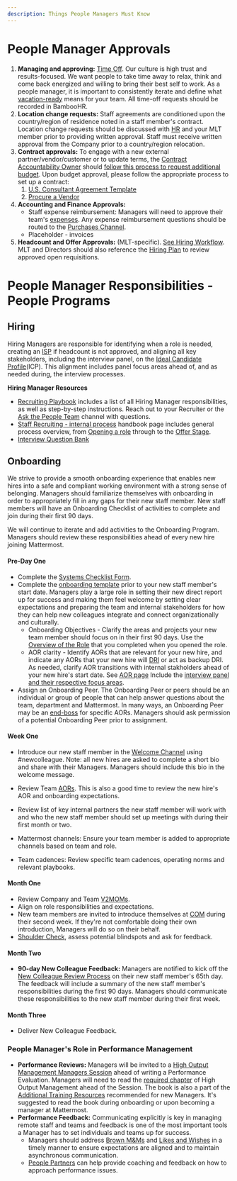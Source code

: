 ```yaml
---
description: Things People Managers Must Know
---
```


# People Manager Approvals

1. **Managing and approving:** [Time Off](https://handbook.mattermost.com/operations/people/working-at-mattermost/paid-time-off#communicating-time-off). Our culture is high trust and results-focused. We want people to take time away to relax, think and come back energized and willing to bring their best self to work. As a people manager, it is important to consistently iterate and define what [vacation-ready](https://handbook.mattermost.com/operations/people/working-at-mattermost#5-be-the-change-you-want-to-see) means for your team. All time-off requests should be recorded in BambooHR.
2. **Location change requests:** Staff agreements are conditioned upon the country/region of residence noted in a staff member's contract. Location change requests should be discussed with [HR](mailto:%20hr@mattermost.com) and your MLT member prior to providing written approval. Staff must receive written approval from the Company prior to a country/region relocation.
3. **Contract approvals:** To engage with a new external partner/vendor/customer or to update terms, the [Contract Accountability Owner](https://handbook.mattermost.com/operations/operations/company-agreements#what-are-e-sign-completion-expectations) should [follow this process to request additional budget](https://docs.google.com/document/d/1q563qDCJ_wYe8oWQ7s8CwL3p6yWvmQWBP4_0ECRjiXA/edit). Upon budget approval, please follow the appropriate process to set up a contract:
   1. [U.S. Consultant Agreement Template](https://handbook.mattermost.com/operations/finance/risk-management/mattermost-templated-agreements#mattermost-u-s-consulting-agreements)
   2. [Procure a Vendor](https://handbook.mattermost.com/company/how-to-guides-for-staff/how-to-purchase/how-to-procure-a-vendor-contract#procuring-a-vendor)
4. **Accounting and Finance Approvals:**
   * Staff expense reimbursement: Managers will need to approve their team's  [expenses](https://handbook.mattermost.com/company/how-to-guides-for-staff/how-to-spend-company-money/how-to-use-expensify#when-approving-an-expense-report). Any expense reimbursement questions should be routed to the [Purchases Channel](https://community.mattermost.com/private-core/channels/purchases).
   * Placeholder - invoices
6. **Headcount and Offer Approvals:** \(MLT-specific\). [See Hiring Workflow](https://handbook.mattermost.com/operations/people#key-channels-and-resources). MLT and Directors should also reference the [Hiring Plan](https://docs.google.com/spreadsheets/d/1ApYjf13A-ji9gvr13EIxGet6iMwfGo9YWYkVuDsiumA/edit#gid=355968799) to review approved open requisitions.

# People Manager Responsibilities - People Programs

## Hiring 

Hiring Managers are responsible for identifying when a role is needed, creating an [ISP](https://handbook.mattermost.com/operations/operations/company-processes/issue-solution) if headcount is not approved, and aligning all key stakeholders, including the interview panel, on the [Ideal Candidate Profile](https://handbook.mattermost.com/contributors/join-us/staff-recruiting#ideal-candidate-profile-icp)\(ICP\). This alignment includes panel focus areas ahead of, and as needed during, the interview processes.  

**Hiring Manager Resources**

* [Recruiting Playbook](https://docs.google.com/document/d/1ziIFoI0dB0_WZZHBeGAy0BLNMafl0jGAdQ6Z7QA3Ah8/edit#heading=h.7m7dbckempjx) includes a list of all Hiring Manager responsibilities, as well as step-by-step instructions. Reach out to your Recruiter or the [Ask the People Team](https://community.mattermost.com/private-core/channels/ask-people-team) channel with questions.
* [Staff Recruiting - internal process](https://handbook.mattermost.com/contributors/join-us/staff-recruiting) handbook page includes general process overview, from [Opening a role](https://handbook.mattermost.com/contributors/join-us/staff-recruiting#role-description) through to the [Offer Stage](https://handbook.mattermost.com/contributors/join-us/staff-recruiting#offer-approval-process).
* [Interview Question Bank](https://docs.google.com/spreadsheets/d/1FhW-IQxzPFc92RNPfjsTQJv35i8lSzvmwuRhysVVhIY/edit#gid=1384264678) 

## Onboarding

We strive to provide a smooth onboarding experience that enables new hires into a safe and compliant working environment with a strong sense of belonging. Managers should familiarize themselves with onboarding in order to appropriately fill in any gaps for their new staff member. New staff members will have an Onboarding Checklist of activities to complete and join during their first 90 days.

We will continue to iterate and add activities to the Onboarding Program. Managers should review these responsibilities ahead of every new hire joining Mattermost. 

#### Pre-Day One

* Complete the [Systems Checklist Form](https://forms.gle/HhR6LyLrtGdDEZaQ7).
* Complete the [onboarding template](https://docs.google.com/spreadsheets/d/1OebRdaPStfmJL8mWiFKubmikQEJVk6wLu83W0z4Alec/edit#gid=0) prior to your new staff member's start date. Managers play a large role in setting their new direct report up for success and making them feel welcome by setting clear expectations and preparing the team and internal stakeholders for how they can help new colleagues integrate and connect organizationally and culturally.       
  * Onboarding Objectives -  Clarify the areas and projects your new team member should focus on in their first 90 days. Use the [Overview of the Role](https://docs.google.com/document/d/1rpTI2NKu4H_781vpx_eD9Fku7go4gGDs1P7bJAMQvAU/edit#bookmark=id.1lkghznrctji) that you completed when you opened the role. 
  * AOR clarity - Identify AORs that are relevant for your new hire, and indicate any AORs that your new hire will [DRI](https://handbook.mattermost.com/company/about-mattermost/list-of-terms#dri) or act as backup DRI. As needed, clarify AOR transitions with internal stakholders ahead of your new hire's start date. See [AOR page](https://handbook.mattermost.com/operations/operations/areas-of-responsibility) Include the [interview panel and their respective focus areas](https://docs.google.com/document/d/1rpTI2NKu4H_781vpx_eD9Fku7go4gGDs1P7bJAMQvAU/edit#bookmark=id.dli8pcnebgds). 
* Assign an Onboarding Peer. The Onboarding Peer or peers should be an individual or group of people that can help answer questions about the team, department and Mattermost. In many ways, an Onboarding Peer may be an [end-boss](https://handbook.mattermost.com/company/about-mattermost/mindsets#mini-boss-end-boss) for specific AORs. Managers should ask permission of a potential Onboarding Peer prior to assignment.

#### Week One

* Introduce our new staff member in the [Welcome Channel](https://community.mattermost.com/private-core/channels/welcome) using #newcolleague. Note: all new hires are asked to complete a short bio and share with their Managers. Managers should include this bio in the welcome message.

* Review Team [AORs](https://handbook.mattermost.com/operations/operations/areas-of-responsibility). This is also a good time to review the new hire's AOR and onboarding expectations.
* Review list of key internal partners the new staff member will work with and who the new staff member should set up meetings with during their first month or two.
* Mattermost channels: Ensure your team member is added to appropriate channels based on team and role.
* Team cadences: Review specific team cadences, operating norms and relevant playbooks.

#### Month One

* Review Company and Team [V2MOMs](https://handbook.mattermost.com/company/how-to-guides-for-staff/how-to-v2mom).
* Align on role responsibilities and expectations.
* New team members are invited to introduce themselves at [COM](https://handbook.mattermost.com/operations/operations/company-cadence#customer-obsession-meeting-aka-com) during their second week. If they're not comfortable doing their own introduction, Managers will do so on their behalf.
* [Shoulder Check](https://handbook.mattermost.com/company/about-mattermost/mindsets#shoulder-check), assess potential blindspots and ask for feedback.

#### Month Two

* **90-day New Colleague Feedback:** Managers are notified to kick off the [New Colleague Review Process](https://handbook.mattermost.com/contributors/onboarding#new-colleague-90-day-feedback-process) on their new staff member's 65th day. The feedback will include a summary of the new staff member's responsibilities during the first 90 days. Managers should communicate these responsibilities to the new staff member during their first week.

#### Month Three

* Deliver New Colleague Feedback.

### People Manager's Role in Performance Management

* **Performance Reviews:** Managers will be invited to a [High Output Management Managers Session](https://handbook.mattermost.com/operations/people/performance-reviews-50#high-output-management) ahead of writing a Performance Evaluation. Managers will need to read the [required chapter](https://handbook.mattermost.com/operations/people/performance-reviews-50#high-output-management) of High Output Management ahead of the Session. The book is also a part of the [Additional Training Resources](https://docs.mattermost.com/process/training.html#additional-training-resources) recommended for new Managers. It's suggested to read the book during onboarding or upon becoming a manager at Mattermost.
* **Performance Feedback:** Communicating explicitly is key in managing remote staff and teams and feedback is one of the most important tools a Manager has to set individuals and teams up for success.
  * Managers should address [Brown M&Ms](https://handbook.mattermost.com/company/about-mattermost/mindsets#brown-m-and-ms) and [Likes and Wishes](https://handbook.mattermost.com/company/about-mattermost/mindsets#likes-and-wishes) in a timely manner to ensure expectations are aligned and to maintain asynchronous communication.
  * [People Partners](https://handbook.mattermost.com/operations/people#team) can help provide coaching and feedback on how to approach performance issues.
  
